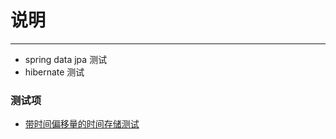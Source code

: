 # 说明 #
----------
- spring data jpa 测试
- hibernate 测试

### 测试项
- [带时间偏移量的时间存储测试](src/test/java/org/hibernate/TimeZoneStorageTest.java)
